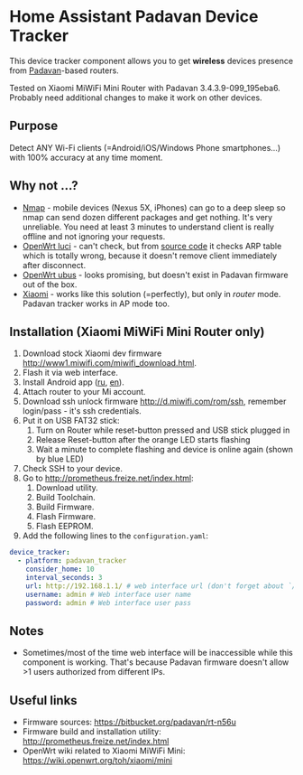 # Home Assistant Padavan Device Tracker

This device tracker component allows you to get **wireless** devices presence from 
[Padavan](https://bitbucket.org/padavan/rt-n56u)-based routers.

Tested on Xiaomi MiWiFi Mini Router with Padavan 3.4.3.9-099_195eba6. Probably need additional changes to make it work 
on other devices.

Purpose
-------

Detect ANY Wi-Fi clients (=Android/iOS/Windows Phone smartphones...) with 100% accuracy at any time moment.

Why not ...?
------------
  
  - [Nmap](https://home-assistant.io/components/device_tracker.nmap_tracker/) - mobile devices (Nexus 5X, iPhones) can
    go to a deep sleep so nmap can send dozen different packages and get nothing. It's very unreliable. You need at 
    least 3 minutes to understand client is really offline and not ignoring your requests.
  - [OpenWrt luci](https://home-assistant.io/components/device_tracker.luci/) - can't check, but from [source code](https://github.com/home-assistant/home-assistant/blob/dev/homeassistant/components/device_tracker/luci.py#L101)
    it checks ARP table which is totally wrong, because it doesn't remove client immediately after disconnect.
  - [OpenWrt ubus](https://home-assistant.io/components/device_tracker.ubus/) - looks promising, but doesn't exist in
    Padavan firmware out of the box.
  - [Xiaomi](https://home-assistant.io/components/device_tracker.xiaomi/) - works like this solution (=perfectly), 
    but only in _router_ mode. Padavan tracker works in AP mode too.

Installation (Xiaomi MiWiFi Mini Router only)
------------------------------------------

1. Download stock Xiaomi dev firmware http://www1.miwifi.com/miwifi_download.html.
2. Flash it via web interface.
3. Install Android app ([ru](https://4pda.ru/forum/index.php?showtopic=661224), 
[en](http://xiaomi.eu/community/threads/xiaomi-router-app-translation.25386/page-3#post-262621)).
4. Attach router to your Mi account.
5. Download ssh unlock firmware http://d.miwifi.com/rom/ssh, remember login/pass - it's ssh credentials.
6. Put it on USB FAT32 stick:
   1. Turn on Router while reset-button pressed and USB stick plugged in
   2. Release Reset-button after the orange LED starts flashing
   3. Wait a minute to complete flashing and device is online again (shown by blue LED)
7. Check SSH to your device.
8. Go to http://prometheus.freize.net/index.html:
   1. Download utility.
   2. Build Toolchain.
   3. Build Firmware.
   4. Flash Firmware.
   5. Flash EEPROM.
9. Add the following lines to the `configuration.yaml`:
   
  ```yaml
  device_tracker:
    - platform: padavan_tracker
      consider_home: 10
      interval_seconds: 3
      url: http://192.168.1.1/ # web interface url (don't forget about `/` in the end)
      username: admin # Web interface user name
      password: admin # Web interface user pass
  ```  

Notes
-----

- Sometimes/most of the time web interface will be inaccessible while this component is working. That's because Padavan firmware doesn't allow >1 users authorized from different IPs.


Useful links
-------------
 
 - Firmware sources: https://bitbucket.org/padavan/rt-n56u
 - Firmware build and installation utility: http://prometheus.freize.net/index.html
 - OpenWrt wiki related to Xiaomi MiWiFi Mini: https://wiki.openwrt.org/toh/xiaomi/mini
